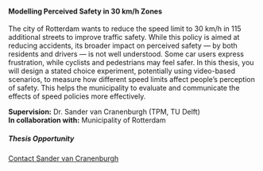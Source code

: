 <div class="row">
  <div class="col-sm-8">
    <h4 id="perceived-safety-30kmh">Modelling Perceived Safety in 30 km/h Zones </h4>
    <p>
      The city of Rotterdam wants to reduce the speed limit to 30 km/h in 115 additional streets to improve traffic safety. While this policy is aimed at reducing accidents, its broader impact on perceived safety — by both residents and drivers — is not well understood. Some car users express frustration, while cyclists and pedestrians may feel safer. In this thesis, you will design a stated choice experiment, potentially using video-based scenarios, to measure how different speed limits affect people’s perception of safety. This helps the municipality to evaluate and communicate the effects of speed policies more effectively.
    </p>
    <p><strong>Supervision:</strong> Dr. Sander van Cranenburgh (TPM, TU Delft)<br>
       <strong>In collaboration with:</strong> Municipality of Rotterdam</p>
  </div>

  <div class="col-sm-4">
    <div class="card contact-card">
      <div class="card-body">
        <h5 class="card-title">Thesis Opportunity</h5>
        <p class="card-text">
          <a href="mailto:s.vancranenburgh@tudelft.nl">Contact Sander van Cranenburgh</a>
        </p>
      </div>
    </div>
  </div>
</div>

